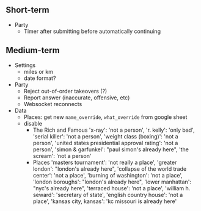 ## Short-term

- Party
  - Timer after submitting before automatically continuing

## Medium-term

- Settings
  - miles or km
  - date format?
- Party
  - Reject out-of-order takeovers (?)
  - Report answer (inaccurate, offensive, etc)
  - Websocket reconnects
- Data
  - Places: get new `name_override`, `what_override` from google sheet
  - disable
    - The Rich and Famous
      'x-ray': 'not a person',
      'r. kelly': 'only bad',
      'serial killer': 'not a person',
      'weight class (boxing)': 'not a person',
      'united states presidential approval rating': 'not a person',
      'simon &amp; garfunkel': "paul simon's already here",
      'the scream': 'not a person'
    - Places
      'masters tournament': 'not really a place',
      'greater london': "london's already here",
      'collapse of the world trade center': 'not a place',
      'burning of washington': 'not a place',
      'london boroughs': "london's already here",
      'lower manhattan': "nyc's already here",
      'terraced house': 'not a place',
      'william h. seward': 'secretary of state',
      'english country house': 'not a place',
      'kansas city, kansas': 'kc missouri is already here'
